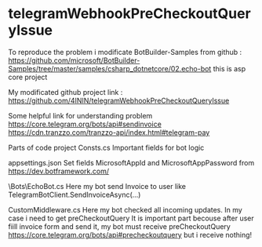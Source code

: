 # telegramWebhookPreCheckoutQueryIssue

To reproduce the problem i modificate BotBuilder-Samples from github : 
https://github.com/microsoft/BotBuilder-Samples/tree/master/samples/csharp_dotnetcore/02.echo-bot this is asp core project 

My modificated github project link :
https://github.com/4ININ/telegramWebhookPreCheckoutQueryIssue


Some helpful link for understanding problem
https://core.telegram.org/bots/api#sendinvoice
https://cdn.tranzzo.com/tranzzo-api/index.html#telegram-pay

Parts of code project
Consts.cs
Important fields for bot logic

appsettings.json
Set fields MicrosoftAppId and MicrosoftAppPassword from https://dev.botframework.com/

\Bots\EchoBot.cs
Here my bot send Invoice to user like TelegramBotClient.SendInvoiceAsync(...)

CustomMiddleware.cs
Here my bot checked all incoming updates. In my case i need to get preCheckoutQuery
It is important part becouse after user fiill invoice form and send it, my bot must receive preCheckoutQuery 
https://core.telegram.org/bots/api#precheckoutquery but i receive nothing!
